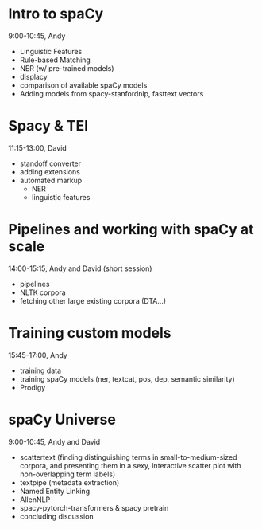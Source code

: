 # Intro to spaCy
9:00-10:45, Andy

- Linguistic Features 
- Rule-based Matching 
- NER (w/ pre-trained models)
- displacy
- comparison of available spaCy models 
- Adding models from spacy-stanfordnlp, fasttext vectors   

# Spacy & TEI
11:15-13:00, David

- standoff converter
- adding extensions
- automated markup
   - NER
   - linguistic features

# Pipelines and working with spaCy at scale
14:00-15:15, Andy and David (short session)

- pipelines
- NLTK corpora
- fetching other large existing corpora (DTA...) 
  
# Training custom models
15:45-17:00, Andy

- training data 
- training spaCy models (ner, textcat, pos, dep, semantic similarity)
- Prodigy

# spaCy Universe
9:00-10:45, Andy and David

- scattertext (finding distinguishing terms in small-to-medium-sized corpora, and presenting them in a sexy, interactive scatter plot with non-overlapping term labels)
- textpipe (metadata extraction)
- Named Entity Linking
- AllenNLP
- spacy-pytorch-transformers & spacy pretrain
- concluding discussion

